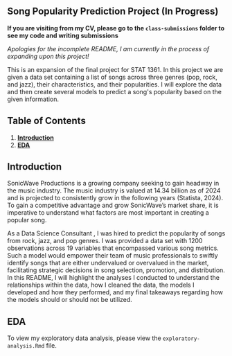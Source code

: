 ## Song Popularity Prediction Project (In Progress)
**If you are visiting from my CV, please go to the `class-submissions` folder to see my code and writing submissions**

*Apologies for the incomplete README, I am currently in the process of expanding upon this project!*

This is an expansion of the final project for STAT 1361. In this project we are given a data set containing a list of songs across three genres (pop, rock, and jazz), their characteristics, and their popularities. I will explore the data and then create several models to predict a song's popularity based on the given information. 

## Table of Contents
1. [**Introduction**](#introduction)
2. [**EDA**](#eda)

## Introduction
SonicWave Productions is a growing company seeking to gain headway in the music industry. The music industry is valued at 14.34 billion as of 2024 and is projected to consistently grow in the following years (Statista, 2024). To gain a competitive advantage and grow SonicWave’s market share, it is imperative to understand what factors are most important in creating a popular song.

As a Data Science Consultant , I was hired to predict the popularity of songs from rock, jazz, and pop genres. I was provided a data set with 1200 observations across 19 variables that encompassed various song metrics. Such a model would empower their team of music professionals to swiftly identify songs that are either undervalued or overvalued in the market, facilitating strategic decisions in song selection, promotion, and distribution. In this README, I will highlight the analyses I conducted to understand the relationships within the data, how I cleaned the data, the models I developed and how they performed, and my final takeaways regarding how the models should or should not be utilized.

## EDA
To view my exploratory data analysis, please view the `exploratory-analysis.Rmd` file. 




